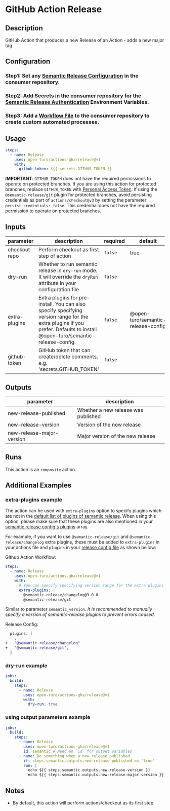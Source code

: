# GitHub Action Release

## Description

GitHub Action that produces a new Release of an Action - adds a new major tag

## Configuration

### Step1: Set any [Semantic Release Configuration](https://github.com/semantic-release/semantic-release/blob/master/docs/usage/configuration.md#configuration) in the consumer repository.

### Step2: [Add Secrets](https://help.github.com/en/actions/configuring-and-managing-workflows/creating-and-storing-encrypted-secrets) in the consumer repository for the [Semantic Release Authentication](https://github.com/semantic-release/semantic-release/blob/master/docs/usage/ci-configuration.md#authentication) Environment Variables.

### Step3: Add a [Workflow File](https://help.github.com/en/articles/workflow-syntax-for-github-actions) to the consumer repository to create custom automated processes.

## Usage

```yaml
steps:
  - name: Release
    uses: open-turo/actions-gha/release@v1
    with:
      github-token: ${{ secrets.GITHUB_TOKEN }}
```

**IMPORTANT**: `GITHUB_TOKEN` does not have the required permissions to operate on protected branches.
If you are using this action for protected branches, replace `GITHUB_TOKEN` with [Personal Access Token](https://help.github.com/en/github/authenticating-to-github/creating-a-personal-access-token-for-the-command-line). If using the `@semantic-release/git` plugin for protected branches, avoid persisting credentials as part of `actions/checkout@v3` by setting the parameter `persist-credentials: false`. This credential does not have the required permission to operate on protected branches.

## Inputs

| parameter     | description                                                                                                                                                               | required | default                            |
| ------------- | ------------------------------------------------------------------------------------------------------------------------------------------------------------------------- | -------- | ---------------------------------- |
| checkout-repo | Perform checkout as first step of action                                                                                                                                  | `false`  | true                               |
| dry-run       | Whether to run semantic release in `dry-run` mode. It will override the `dryRun` attribute in your configuration file                                                     | `false`  |                                    |
| extra-plugins | Extra plugins for pre-install. You can also specify specifying version range for the extra plugins if you prefer. Defaults to install @open-turo/semantic-release-config. | `false`  | @open-turo/semantic-release-config |
| github-token  | GitHub token that can create/delete comments. e.g. 'secrets.GITHUB_TOKEN'                                                                                                 | `false`  |                                    |

## Outputs

| parameter                 | description                         |
| ------------------------- | ----------------------------------- |
| new-release-published     | Whether a new release was published |
| new-release-version       | Version of the new release          |
| new-release-major-version | Major version of the new release    |

## Runs

This action is an `composite` action.

## Additional Examples

### extra-plugins example

The action can be used with `extra-plugins` option to specify plugins which are not in the [default list of plugins of semantic release](https://semantic-release.gitbook.io/semantic-release/usage/plugins#default-plugins). When using this option, please make sure that these plugins are also mentioned in your [semantic release config's plugins](https://semantic-release.gitbook.io/semantic-release/usage/configuration#plugins) array.

For example, if you want to use `@semantic-release/git` and `@semantic-release/changelog` extra plugins, these must be added to `extra-plugins` in your actions file and `plugins` in your [release config file](https://semantic-release.gitbook.io/semantic-release/usage/configuration#configuration-file) as shown bellow:

Github Action Workflow:

```yaml
steps:
  - name: Release
    uses: open-turo/actions-gha/release@v1
    with:
      # You can specify specifying version range for the extra plugins if you prefer.
      extra-plugins: |
        @semantic-release/changelog@3.0.0
        @semantic-release/git
```

Similar to parameter `semantic_version`. _It is recommended to manually specify a version of semantic-release plugins to prevent errors caused._

Release Config:

```diff
  plugins: [
    .
+   "@semantic-release/changelog"
+   "@semantic-release/git",
  ]
```

### dry-run example

```yaml
jobs:
  build:
    steps:
      - name: Release
        uses: open-turo/actions-gha/release@v1
        with:
          dry-run: true
```

### using output parameters example

```yaml
jobs:
  build:
    steps:
      - name: Release
        uses: open-turo/actions-gha/release@v1
        id: semantic # Need an `id` for output variables
      - name: Do something when a new release published
        if: steps.semantic.outputs.new-release-published == 'true'
        run: |
          echo ${{ steps.semantic.outputs.new-release-version }}
          echo ${{ steps.semantic.outputs.new-release-major-version }}
```

## Notes

- By default, this action will perform actions/checkout as its first step.
